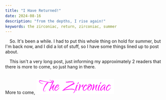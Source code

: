 ```yaml
---
title: "I Have Returned!"
date: 2024-08-16
description: "from the depths, I rise again!"
keywords: the zirconiac, return, zirconiac, summer
---
```

&emsp;So. It's been a while. I had to put this whole thing on hold for summer, but I'm back now, and I did a lot of stuff, so I have some things lined up to post about.  
  
&emsp;This isn't a very long post, just informing my approximately 2 readers that there is more to come, so just hang in there.
&nbsp;  
&nbsp;  

More to come,
<img src="https://github.com/ZirconiaCubed3v2/ZirconiaCubed3v2.github.io/blob/main/_images/sig.png?raw=true" alt="signature" style="width:250px;"/>